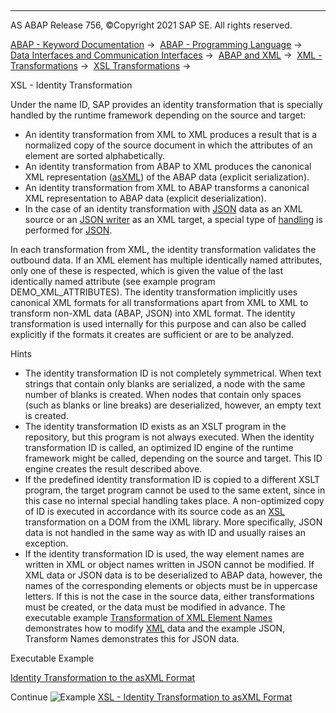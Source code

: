   

* * *

AS ABAP Release 756, ©Copyright 2021 SAP SE. All rights reserved.

[ABAP - Keyword Documentation](https://help.sap.com/doc/abapdocu_756_index_htm/7.56/en-US/abenabap.htm) →  [ABAP - Programming Language](https://help.sap.com/doc/abapdocu_756_index_htm/7.56/en-US/abenabap_reference.htm) →  [Data Interfaces and Communication Interfaces](https://help.sap.com/doc/abapdocu_756_index_htm/7.56/en-US/abenabap_data_communication.htm) →  [ABAP and XML](https://help.sap.com/doc/abapdocu_756_index_htm/7.56/en-US/abenabap_xml.htm) →  [XML - Transformations](https://help.sap.com/doc/abapdocu_756_index_htm/7.56/en-US/abenabap_xml_trafos.htm) →  [XSL Transformations](https://help.sap.com/doc/abapdocu_756_index_htm/7.56/en-US/abenabap_xslt.htm) → 

XSL - Identity Transformation

Under the name ID, SAP provides an identity transformation that is specially handled by the runtime framework depending on the source and target:

-   An identity transformation from XML to XML produces a result that is a normalized copy of the source document in which the attributes of an element are sorted alphabetically.
-   An identity transformation from ABAP to XML produces the canonical XML representation ([asXML](https://help.sap.com/doc/abapdocu_756_index_htm/7.56/en-US/abenabap_xslt_asxml.htm)) of the ABAP data (explicit serialization).
-   An identity transformation from XML to ABAP transforms a canonical XML representation to ABAP data (explicit deserialization).
-   In the case of an identity transformation with [JSON](https://help.sap.com/doc/abapdocu_756_index_htm/7.56/en-US/abenjson_glosry.htm "Glossary Entry") data as an XML source or an [JSON writer](https://help.sap.com/doc/abapdocu_756_index_htm/7.56/en-US/abenjson_writer_glosry.htm "Glossary Entry") as an XML target, a special type of [handling](https://help.sap.com/doc/abapdocu_756_index_htm/7.56/en-US/abenabap_json_trafo_id.htm) is performed for [JSON](https://help.sap.com/doc/abapdocu_756_index_htm/7.56/en-US/abenjson_glosry.htm "Glossary Entry").

In each transformation from XML, the identity transformation validates the outbound data. If an XML element has multiple identically named attributes, only one of these is respected, which is given the value of the last identically named attribute (see example program DEMO\_XML\_ATTRIBUTES). The identity transformation implicitly uses canonical XML formats for all transformations apart from XML to XML to transform non-XML data (ABAP, JSON) into XML format. The identity transformation is used internally for this purpose and can also be called explicitly if the formats it creates are sufficient or are to be analyzed.

Hints

-   The identity transformation ID is not completely symmetrical. When text strings that contain only blanks are serialized, a node with the same number of blanks is created. When nodes that contain only spaces (such as blanks or line breaks) are deserialized, however, an empty text is created.
-   The identity transformation ID exists as an XSLT program in the repository, but this program is not always executed. When the identity transformation ID is called, an optimized ID engine of the runtime framework might be called, depending on the source and target. This ID engine creates the result described above.
-   If the predefined identity transformation ID is copied to a different XSLT program, the target program cannot be used to the same extent, since in this case no internal special handling takes place. A non-optimized copy of ID is executed in accordance with its source code as an [XSL](https://help.sap.com/doc/abapdocu_756_index_htm/7.56/en-US/abendom_glosry.htm "Glossary Entry") transformation on a DOM from the iXML library. More specifically, JSON data is not handled in the same way as with ID and usually raises an exception.
-   If the identity transformation ID is used, the way element names are written in XML or object names written in JSON cannot be modified. If XML data or JSON data is to be deserialized to ABAP data, however, the names of the corresponding elements or objects must be in uppercase letters. If this is not the case in the source data, either transformations must be created, or the data must be modified in advance. The executable example [Transformation of XML Element Names](https://help.sap.com/doc/abapdocu_756_index_htm/7.56/en-US/abencall_trafo_upper_lower_abexa.htm) demonstrates how to modify [XML](https://help.sap.com/doc/abapdocu_756_index_htm/7.56/en-US/abenabap_json_names_to_upper_abexa.htm) data and the example JSON, Transform Names demonstrates this for JSON data.

Executable Example

[Identity Transformation to the asXML Format](https://help.sap.com/doc/abapdocu_756_index_htm/7.56/en-US/abenxslt_abexa.htm)

Continue
![Example](exa.gif "Example") [XSL - Identity Transformation to asXML Format](https://help.sap.com/doc/abapdocu_756_index_htm/7.56/en-US/abenxslt_abexa.htm)